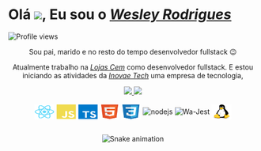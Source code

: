 <h1 align="left">Olá <img src="https://raw.githubusercontent.com/kaueMarques/kaueMarques/master/hi.gif" width="30px">, Eu sou o <a href="https://www.linkedin.com/in/wesley-rodrigues-de-almeida-74b92a26/"><i>Wesley Rodrigues</i></a></h1>
<p align="left"> <img src="https://komarev.com/ghpvc/?username=wesleyralmeida&color=yellow" alt="Profile views" /> </p>
  
<p align="center">Sou pai, marido e no resto do tempo desenvolvedor fullstack 😉️</p>
<p align="center">Atualmente trabalho na <a href="https://www.lojascem.com.br/"><i>Lojas Cem</i></a> como desenvolvedor fullstack. E estou iniciando as atividades da <a href="https://www.inovaetech.com.br/"><i>Inovae Tech</i></a> uma empresa de tecnologia,</p>

<div align="center">
  <a href="https://github.com/wesleyralmeida">
    <img height="140em" src="https://github-readme-stats.vercel.app/api?username=wesleyralmeida&count_private=true&include_all_commits=true&show_icons=true&theme=gruvbox&hide_border=false&show_owner=true"/>
    <img height="140em" src="https://github-readme-stats.vercel.app/api/top-langs/?username=wesleyralmeida&theme=gruvbox&hide_border=false&&layout=compact"/>
  </a>
</div>

<div align="center" valign="top"><br>
  <img align="center" alt="React" height="30" width="40" src="https://raw.githubusercontent.com/devicons/devicon/master/icons/react/react-original.svg">
  <img align="center" alt="Js" height="30" width="40" src="https://raw.githubusercontent.com/devicons/devicon/master/icons/javascript/javascript-plain.svg">
  <img align="center" alt="Js" height="30" width="40" src="https://raw.githubusercontent.com/devicons/devicon/master/icons/typescript/typescript-plain.svg">
  <img align="center" alt="HTML" height="30" width="40" src="https://raw.githubusercontent.com/devicons/devicon/master/icons/html5/html5-original.svg">
  <img align="center" alt="CSS" height="30" width="40" src="https://raw.githubusercontent.com/devicons/devicon/master/icons/css3/css3-original.svg">
  <img align="center" alt="nodejs" height="30" width="40" src="https://cdn.worldvectorlogo.com/logos/nodejs-icon.svg">
  <img align="center" alt="Wa-Jest" height="30" width="40" src="https://cdn.jsdelivr.net/gh/devicons/devicon/icons/jest/jest-plain.svg">
  <img align="center" alt="linux" height="30" width="40" src="https://raw.githubusercontent.com/devicons/devicon/master/icons/linux/linux-original.svg">
</div><br>

<div align="center">
  
  ![Snake animation](https://github.com/wesleyralmeida/wesleyralmeida/blob/output/github-contribution-grid-snake.svg)
  
</div>

